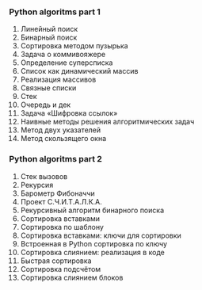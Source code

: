 ### Python algoritms part 1
<ol>
<li>Линейный поиск</li>
<li>Бинарный поиск</li>
<li>Сортировка методом пузырька</li>
<li>Задача о коммивояжере</li>
<li>Определение суперсписка</li>
<li>Список как динамический массив</li>
<li>Реализация массивов</li>
<li>Связные списки</li>
<li>Стек</li>
<li>Очередь и дек</li>
<li>Задача «Шифровка ссылок»</li>
<li>Наивные методы решения алгоритмических задач</li>
<li>Метод двух указателей</li>
<li>Метод скользящего окна</li>
</ol>

### Python algoritms part 2
<ol>
<li>Стек вызовов</li>
<li>Рекурсия</li>
<li>Барометр Фибоначчи</li>
<li>Проект С.Ч.И.Т.А.Л.К.А.</li>
<li>Рекурсивный алгоритм бинарного поиска</li>
<li>Сортировка вставками</li>
<li>Сортировка по шаблону</li>
<li>Сортировка вставками: ключи для сортировки</li>
<li>Встроенная в Python сортировка по ключу</li>
<li>Сортировка слиянием: реализация в коде</li>
<li>Быстрая сортировка</li>
<li>Сортировка подсчётом</li>
<li>Сортировка слиянием блоков</li>
</ol>
